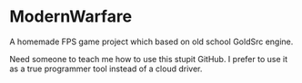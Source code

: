 # ModernWarfare
A homemade FPS game project which based on old school GoldSrc engine.

Need someone to teach me how to use this stupit GitHub.
I prefer to use it as a true programmer tool instead of a cloud driver.
